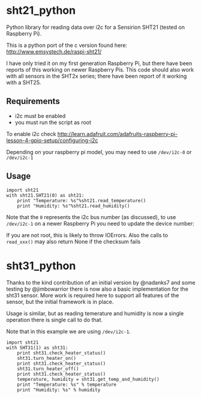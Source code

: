 sht21_python
============

Python library for reading data over i2c for a Sensirion SHT21 (tested on Raspberry Pi).

This is a python port of the c version found here: http://www.emsystech.de/raspi-sht21/

I have only tried it on my first generation Raspberry Pi, but there have been reports of this 
working on newer Raspberry Pis.  This code should also work with all sensors in the SHT2x series;
there have been report of it working with a SHT25.

Requirements
------------

* i2c must be enabled
* you must run the script as root

To enable i2c check http://learn.adafruit.com/adafruits-raspberry-pi-lesson-4-gpio-setup/configuring-i2c

Depending on your raspberry pi model, you may need to use `/dev/i2c-0` or
`/dev/i2c-1`

Usage
-----

    import sht21
    with sht21.SHT21(0) as sht21:
        print "Temperature: %s"%sht21.read_temperature()
        print "Humidity: %s"%sht21.read_humidity()

Note that the `0` represents the i2c bus number (as discussed), to use
`/dev/i2c-1` on a newer Raspberry Pi you need to update the device number:

If you are not root, this is likely to throw IOErrors. Also the calls to
`read_xxx()` may also return None if the checksum fails

sht31_python
============

Thanks to the kind contribution of an initial version by @nadanks7 and some
testing by @jimbowarrior there is now also a basic implementation for the sht31
sensor.  More work is required here to support all features of the sensor, but
the initial framework is in place.

Usage is similar, but as reading temerature and humidity is now a single
operation there is single call to do that.

Note that in this example we are using `/dev/i2c-1`.

    import sht21
    with SHT31(1) as sht31:
        print sht31.check_heater_status()
        sht31.turn_heater_on()
        print sht31.check_heater_status()
        sht31.turn_heater_off()
        print sht31.check_heater_status()
        temperature, humidity = sht31.get_temp_and_humidity()
        print "Temperature: %s" % temperature
        print "Humidity: %s" % humidity


